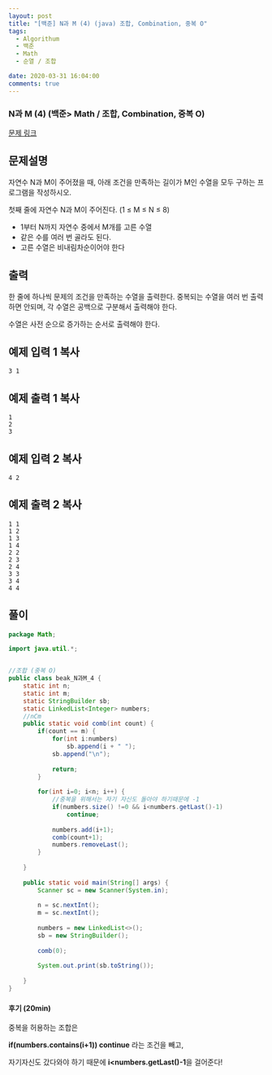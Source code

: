 ```yaml
---
layout: post
title: "[백준] N과 M (4) (java) 조합, Combination, 중복 O"
tags:
  - Algorithum
  - 백준
  - Math
  - 순열 / 조합

date: 2020-03-31 16:04:00
comments: true
---
```




###   N과 M (4) (백준> Math / 조합, Combination, 중복 O)

[문제 링크](https://www.acmicpc.net/problem/15652 )

## 문제설명

자연수 N과 M이 주어졌을 때, 아래 조건을 만족하는 길이가 M인 수열을 모두 구하는 프로그램을 작성하시오. 

첫째 줄에 자연수 N과 M이 주어진다. (1 ≤ M ≤ N ≤ 8)

* 1부터 N까지 자연수 중에서 M개를 고른 수열 
* 같은 수를 여러 번 골라도 된다. 
* 고른 수열은 비내림차순이어야 한다 

## 출력

한 줄에 하나씩 문제의 조건을 만족하는 수열을 출력한다. 중복되는 수열을 여러 번 출력하면 안되며, 각 수열은 공백으로 구분해서 출력해야 한다.

수열은 사전 순으로 증가하는 순서로 출력해야 한다.

## 예제 입력 1 복사

```
3 1
```

## 예제 출력 1 복사

```
1
2
3
```

## 예제 입력 2 복사

```
4 2
```

## 예제 출력 2 복사

```
1 1
1 2
1 3
1 4
2 2
2 3
2 4
3 3
3 4
4 4
```



## 풀이

```java
package Math;

import java.util.*;


//조합 (중복 O)
public class beak_N과M_4 {
	static int n;
	static int m;
	static StringBuilder sb;
	static LinkedList<Integer> numbers;
	//nCm
	public static void comb(int count) {
		if(count == m) {
			for(int i:numbers)
				sb.append(i + " ");
			sb.append("\n");
			
			return;
		}
		
		for(int i=0; i<n; i++) {
            //중복을 위해서는 자기 자신도 돌아야 하기때문에 -1
			if(numbers.size() !=0 && i<numbers.getLast()-1)
				continue;
			
			numbers.add(i+1);
			comb(count+1);
			numbers.removeLast();
		}
		
	}
	
	public static void main(String[] args) {
		Scanner sc = new Scanner(System.in);
		
		n = sc.nextInt();
		m = sc.nextInt();
		
		numbers = new LinkedList<>();
		sb = new StringBuilder();
		
		comb(0);
		
		System.out.print(sb.toString());
		
	}
}

```

#### 후기 (20min)

중복을 허용하는 조합은 <br>

**if(numbers.contains(i+1)) continue** 라는 조건을 빼고, <br>

자기자신도 갔다와야 하기 때문에 **i<numbers.getLast()-1**을 걸어준다!